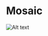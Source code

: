 # Mosaic
![Alt text](https://user-images.githubusercontent.com/12174880/55395600-2052a380-5542-11e9-9441-bc0b17f55279.png?raw=true "Title")

